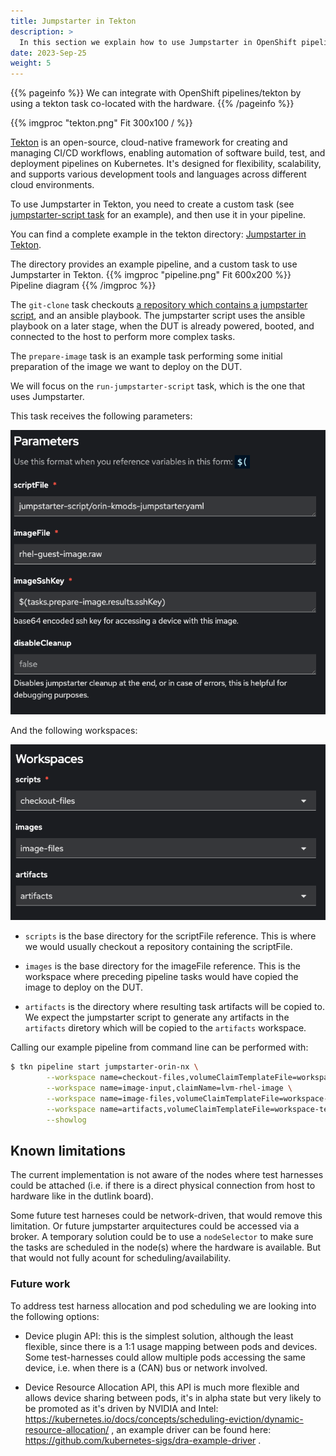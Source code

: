```yaml
---
title: Jumpstarter in Tekton
description: >
  In this section we explain how to use Jumpstarter in OpenShift pipelines.
date: 2023-Sep-25
weight: 5
---
```


{{% pageinfo %}}
We can integrate with OpenShift pipelines/tekton by using a tekton task co-located with the hardware.
{{% /pageinfo %}}

{{% imgproc "tekton.png" Fit 300x100 / %}}

[Tekton](https://tekton.dev/) is an open-source, cloud-native framework for creating and managing CI/CD workflows, enabling automation of software build, test, and deployment pipelines on Kubernetes. It's designed for flexibility, scalability, and supports various development tools and languages across different cloud environments.

To use Jumpstarter in Tekton, you need to create a custom task (see [jumpstarter-script task](https://github.com/jumpstarter-dev/jumpstarter/blob/main/tekton/pipelines/task-jumpstarter-script.yaml) for an example), and then use it in your pipeline.

You can find a complete example in the tekton directory: [Jumpstarter in Tekton](https://github.com/jumpstarter-dev/jumpstarter/tree/main/tekton).

The directory provides an example pipeline, and a custom task to use Jumpstarter in Tekton.
{{% imgproc "pipeline.png" Fit 600x200 %}}
Pipeline diagram
{{% /imgproc %}}

The `git-clone` task checkouts [a repository which contains a jumpstarter script](https://github.com/mangelajo/jumpstarter-on-tekton/tree/main/jumpstarter-script), and an ansible
playbook. The jumpstarter script uses the ansible playbook on a later stage, when the
DUT is already powered, booted, and connected to the host to perform more complex tasks.

The `prepare-image` task is an example task performing some initial preparation of the image
we want to deploy on the DUT.

We will focus on the `run-jumpstarter-script` task, which is the one that uses Jumpstarter.

This task receives the following parameters:

![Run script parameters](run-script-parameters.png)

And the following workspaces:

![Run script workspaces](run-script-workspaces.png)

* `scripts` is the base directory for the scriptFile reference. This is where we would usually
  checkout a repository containing the scriptFile.

* `images` is the base directory for the imageFile reference. This is the workspace where
  preceding pipeline tasks would have copied the image to deploy on the DUT.

* `artifacts` is the directory where resulting task artifacts will be copied to. We expect
  the jumpstarter script to generate any artifacts in the `artifacts` diretory which will be copied to the `artifacts` workspace.


Calling our example pipeline from command line can be performed with:

```bash
$ tkn pipeline start jumpstarter-orin-nx \
	    --workspace name=checkout-files,volumeClaimTemplateFile=workspace-template.yaml \
       	--workspace name=image-input,claimName=lvm-rhel-image \
      	--workspace name=image-files,volumeClaimTemplateFile=workspace-templates/image-workspace-template.yaml \
       	--workspace name=artifacts,volumeClaimTemplateFile=workspace-templates/workspace-template.yaml \
       	--showlog
```
## Known limitations
The current implementation is not aware of the nodes where test harnesses could be attached (i.e. if there is a direct physical connection from host to hardware like in the dutlink board).

Some future test harneses could be network-driven, that would remove this limitation. Or future jumpstarter arquitectures could be accessed via a broker. A temporary solution
could be to use a `nodeSelector` to make sure the tasks are scheduled in the node(s) where
the hardware is available. But that would not fully acount for scheduling/availability.

### Future work
To address test harness allocation and pod scheduling we are looking into the following options:

 * Device plugin API: this is the simplest solution, although the least flexible, since there
   is a 1:1 usage mapping between pods and devices. Some test-harnesses could allow multiple
   pods accessing the same device, i.e. when there is a (CAN) bus or network involved.

 * Device Resource Allocation API, this API is much more flexible and allows device sharing between pods, it's in alpha state but very likely to be promoted as it's driven by NVIDIA and Intel: https://kubernetes.io/docs/concepts/scheduling-eviction/dynamic-resource-allocation/ , an example driver can be found here: https://github.com/kubernetes-sigs/dra-example-driver .
